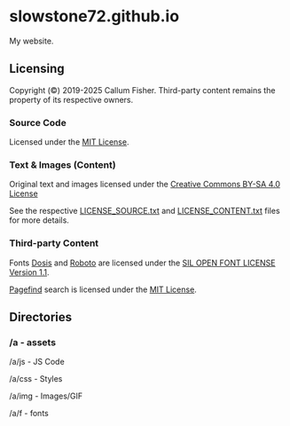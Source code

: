 # slowstone72.github.io
My website.

## Licensing
Copyright (©) 2019-2025 Callum Fisher. Third-party content remains the property of its respective owners.

### Source Code
Licensed under the [MIT License](https://opensource.org/licenses/MIT).

### Text & Images (Content)
Original text and images licensed under the [Creative Commons BY-SA 4.0 License](https://creativecommons.org/licenses/by-sa/4.0/)

See the respective [LICENSE_SOURCE.txt](https://github.com/slowstone72/slowstone72.github.io/blob/main/LICENSE_SOURCE.txt) and [LICENSE_CONTENT.txt](https://github.com/slowstone72/slowstone72.github.io/blob/main/LICENSE_CONTENT.txt) files for more details.

### Third-party Content

Fonts [Dosis](https://fonts.google.com/specimen/Dosis) and [Roboto](https://fonts.google.com/specimen/Roboto) are licensed under the [SIL OPEN FONT LICENSE Version 1.1](https://openfontlicense.org/open-font-license-official-text/).

[Pagefind](https://github.com/CloudCannon/pagefind) search is licensed under the [MIT License](https://github.com/CloudCannon/pagefind/blob/main/LICENSE).

## Directories

### /a - assets

/a/js - JS Code

/a/css - Styles

/a/img - Images/GIF

/a/f - fonts